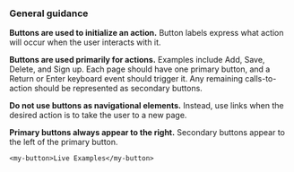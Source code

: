 
### General guidance

**Buttons are used to initialize an action.** Button labels express what action will occur when the user interacts with it.

**Buttons are used primarily for actions.** Examples include Add, Save, Delete, and Sign up. Each page should have one primary button, and a Return or Enter keyboard event should trigger it. Any remaining calls-to-action should be represented as secondary buttons.

**Do not use buttons as navigational elements.** Instead, use links when the desired action is to take the user to a new page.

**Primary buttons always appear to the right.** Secondary buttons appear to the left of the primary button.

```vue
<my-button>Live Examples</my-button>
```
